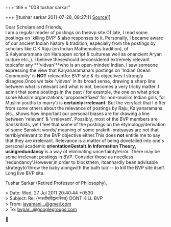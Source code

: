 +++
title = "008 tushar sarkar"

+++
[[tushar sarkar	2011-07-28, 08:27:11 [Source](https://groups.google.com/g/bvparishat/c/H8dpEk34yl4)]]



Dear Scholars and Friends,  
I am a regular reader of postings on thebvp site.Of late, I read some postings on 'killing BVP' & also responses to it. Personally, I became aware of our ancient Indian history & tradition, especially from the postings by scholars like C.K.Raju (on Indian Mathematics tradition), of S.Kalyanaramana (on Harappan script & cultureas well as onancient Aryan culture etc.,). I believe theseshould beconsidered extremely relevant topicsfor any **'vidvan'**who is an open-minded Indian. I saw someone expressing the view that Kalyanaramana's postings on 'Indian Ocean Community' is **NOT** relevantfor BVP site & its objectives.I strongly disagree.Once we take 'vidvan' in its broad sense, drawing a sharp line between what is relevant and what is not, becomes a very tricky matter. I admit that some postings in the past ( for example, the one on what price some Muslim organizations 'proposed/fixed' for non-muslim Indian girls, for Muslim youths to marry') is **certainly irrelevant.** But the veryfact that I differ from some others about the relevance of postings by Raju, Kalyanaramana etc., shows how important our personal biases are for drawing a line between 'relevant' & 'irrelevant'. Possibly, most of the BVP members are Sanskritists, yet I feel that some of the postings on the etymology/derivation of some Sanskrit words/ meaning of some prakriti-pratyayas are not that terriblyrelevant to the BVP objective either.This does **not** entitle me to say that they are irrelevant. Relevance is a matter of being dovetailed into one's personal academic **orientationGestalt.**In Information Theory, using**redundancy** is a way of eliminating uncertainty/error. There may be some irrelevant postings in BVP. Consider those as needless 'redundancy'.However,in order to blockthem, itcanhardly bean advisable strategyto'throw the baby alongwith the bath tub'-- to kill the BVP site itself. Long live BVP site.  

Tushar Sarkar (Retired Professor of Philosophy).  
  
  
  

\> Date: Wed, 27 Jul 2011 20:40:44 +0530  
\> Subject: Re: {भारतीयविद्वत्परिषत्} DONT KILL BVP  
\> From: [jayamani...@gmail.com]()  
\> To: [bvpar...@googlegroups.com]()



